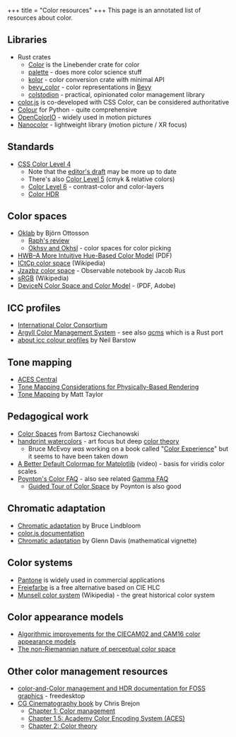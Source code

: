 +++
title = "Color resources"
+++
This page is an annotated list of resources about color.

## Libraries

* Rust crates
  + [Color](https://crates.io/crates/color) is the Linebender crate for color
  + [palette](https://crates.io/crates/palette) - does more color science stuff
  + [kolor](https://crates.io/crates/kolor) - color conversion crate with minimal API
  + [bevy_color](https://docs.rs/bevy_color/latest/bevy_color/) - color representations in [Bevy](https://bevyengine.org/)
  + [colstodion](https://github.com/fu5ha/colstodian) - practical, opinionated color management library
* [color.js](https://github.com/color-js/color.js) is co-developed with CSS Color, can be considered authoritative
* [Colour](https://www.colour-science.org/) for Python - quite comprehensive
* [OpenColorIO](https://opencolorio.org/) - widely used in motion pictures
* [Nanocolor](https://github.com/meshula/Nanocolor) - lightweight library (motion picture / XR focus)

## Standards

* [CSS Color Level 4](https://www.w3.org/TR/css-color-4/) 
  + Note that the [editor's draft](https://drafts.csswg.org/css-color-4/) may be more up to date
  + There's also [Color Level 5](https://www.w3.org/TR/css-color-5/) (cmyk & relative colors)
  + [Color Level 6](https://drafts.csswg.org/css-color-6/) - contrast-color and color-layers
  + [Color HDR](https://drafts.csswg.org/css-color-hdr/)

## Color spaces

* [Oklab](https://bottosson.github.io/posts/oklab/) by Björn Ottosson
  + [Raph's review](https://raphlinus.github.io/color/2021/01/18/oklab-critique.html)
  + [Okhsv and Okhsl](https://bottosson.github.io/posts/colorpicker/) - color spaces for color picking
* [HWB–A More Intuitive Hue-Based Color Model](http://alvyray.com/Papers/CG/HWB_JGTv208.pdf) (PDF)
* [ICtCp color space](https://en.wikipedia.org/wiki/ICtCp) (Wikipedia)
* [Jzazbz color space](https://observablehq.com/@jrus/jzazbz) - Observable notebook by Jacob Rus
* [sRGB](https://en.wikipedia.org/wiki/SRGB) (Wikipedia)
* [DeviceN Color Space and Color Model](https://www.setec.org/~izaac/postscriptbooks/partners.adobe.com/asn/developer/pdfs/tn/TN5604.DeviceN_Color.pdf) - (PDF, Adobe)

## ICC profiles

* [International Color Consortium](https://www.color.org/)
* [Argyll Color Management System](https://www.argyllcms.com/) - see also [qcms](https://github.com/FirefoxGraphics/qcms) which is a Rust port
* [about icc colour profiles](https://www.colourmanagement.net/advice/about-icc-colour-profiles) by Neil Barstow

## Tone mapping

* [ACES Central](https://acescentral.com/)
* [Tone Mapping Considerations for Physically-Based Rendering](https://modelviewer.dev/examples/tone-mapping)
* [Tone Mapping](https://64.github.io/tonemapping/) by Matt Taylor

## Pedagogical work

* [Color Spaces](https://ciechanow.ski/color-spaces/) from Bartosz Ciechanowski
* [handprint watercolors](https://www.handprint.com/HP/WCL/water.html) - art focus but deep [color theory](https://www.handprint.com/HP/WCL/wcolor.html)
  + Bruce McEvoy *was* working on a book called "[Color Experience](https://web.archive.org/web/20240319075344/http://handprint.com/CE/book.html)" but it seems to have been taken down
* [A Better Default Colormap for Matplotlib](https://www.youtube.com/watch?v=xAoljeRJ3lU) (video) - basis for viridis color scales
* [Poynton's Color FAQ](https://poynton.ca/ColorFAQ.html) - also see related [Gamma FAQ](https://poynton.ca/GammaFAQ.html)
  + [Guided Tour of Color Space](https://poynton.ca/PDFs/Guided_tour.pdf) by Poynton is also good

## Chromatic adaptation

* [Chromatic adaptation](http://www.brucelindbloom.com/index.html?Eqn_ChromAdapt.html) by Bruce Lindbloom
* [color.js documentation](https://colorjs.io/docs/adaptation)
* [Chromatic adaptation](https://cran.r-project.org/web/packages/spacesXYZ/vignettes/adaptation.html) by Glenn Davis (mathematical vignette)

## Color systems

* [Pantone](https://www.pantone.com/) is widely used in commercial applications
* [Freiefarbe](https://freiefarbe.de/en/) is a free alternative based on CIE HLC
* [Munsell color system](https://en.wikipedia.org/wiki/Munsell_color_system) (Wikipedia) - the great historical color system

## Color appearance models

* [Algorithmic improvements for the CIECAM02 and CAM16 color appearance models](https://arxiv.org/abs/1802.06067)
* [The non-Riemannian nature of perceptual color space](https://www.pnas.org/doi/10.1073/pnas.2119753119)

## Other color management resources

* [color-and-Color management and HDR documentation for FOSS graphics](https://gitlab.freedesktop.org/pq/color-and-hdr) - freedesktop
* [CG Cinematography book](https://chrisbrejon.com/cg-cinematography/) by Chris Brejon
  + [Chapter 1: Color management](https://chrisbrejon.com/cg-cinematography/chapter-1-color-management/)
  + [Chapter 1.5: Academy Color Encoding System (ACES)](https://chrisbrejon.com/cg-cinematography/chapter-1-5-academy-color-encoding-system-aces/)
  + [Chapter 2: Color theory](https://chrisbrejon.com/cg-cinematography/chapter-2-color-theory/)